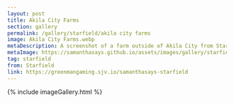```yaml
---
layout: post
title: Akila City Farms
section: gallery
permalink: /gallery/starfield/akila city farms
image: Akila City Farms.webp
metaDescription: A screenshot of a farm outside of Akila City from Starfield, taken by Samantha Says.
metaImage: https://samanthasays.github.io/assets/images/gallery/starfield/Akila City Farms.webp
tag: starfield
from: Starfield
link: https://greenmangaming.sjv.io/samanthasays-starfield
---
```

{% include imageGallery.html %}